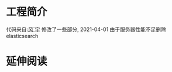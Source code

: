 # 工程简介
代码来自:[风`宇](https://github.com/X1192176811/Blog)
修改了一些部分,
2021-04-01
由于服务器性能不足删除elasticsearch


# 延伸阅读


